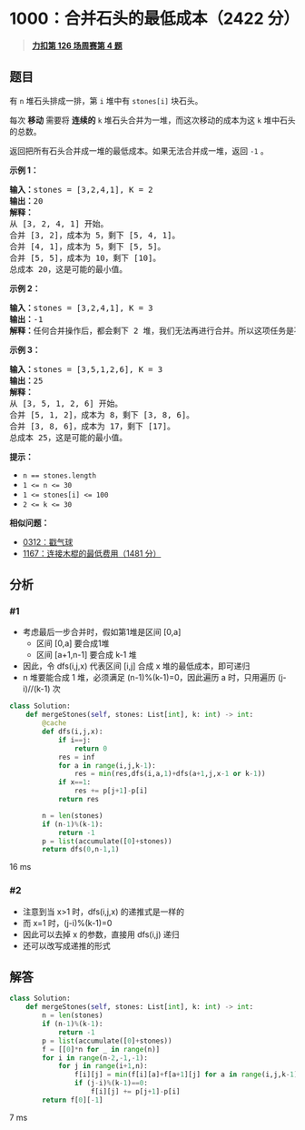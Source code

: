 # 1000：合并石头的最低成本（2422 分）


> <u>**[力扣第 126 场周赛第 4 题](https://leetcode.cn/problems/minimum-cost-to-merge-stones/)**</u>

## 题目

<p>有 <code>n</code> 堆石头排成一排，第 <code>i</code> 堆中有 <code>stones[i]</code> 块石头。</p>

<p>每次 <strong>移动</strong> 需要将 <strong>连续的</strong> <code>k</code> 堆石头合并为一堆，而这次移动的成本为这 <code>k</code> 堆中石头的总数。</p>

<p>返回把所有石头合并成一堆的最低成本。如果无法合并成一堆，返回 <code>-1</code> 。</p>



<p><strong>示例 1：</strong></p>

<pre>
<strong>输入：</strong>stones = [3,2,4,1], K = 2
<strong>输出：</strong>20
<strong>解释：</strong>
从 [3, 2, 4, 1] 开始。
合并 [3, 2]，成本为 5，剩下 [5, 4, 1]。
合并 [4, 1]，成本为 5，剩下 [5, 5]。
合并 [5, 5]，成本为 10，剩下 [10]。
总成本 20，这是可能的最小值。
</pre>

<p><strong>示例 2：</strong></p>

<pre>
<strong>输入：</strong>stones = [3,2,4,1], K = 3
<strong>输出：</strong>-1
<strong>解释：</strong>任何合并操作后，都会剩下 2 堆，我们无法再进行合并。所以这项任务是不可能完成的。.
</pre>

<p><strong>示例 3：</strong></p>

<pre>
<strong>输入：</strong>stones = [3,5,1,2,6], K = 3
<strong>输出：</strong>25
<strong>解释：</strong>
从 [3, 5, 1, 2, 6] 开始。
合并 [5, 1, 2]，成本为 8，剩下 [3, 8, 6]。
合并 [3, 8, 6]，成本为 17，剩下 [17]。
总成本 25，这是可能的最小值。
</pre>



<p><strong>提示：</strong></p>

<ul>
<li><code>n == stones.length</code></li>
<li><code>1 &lt;= n &lt;= 30</code></li>
<li><code>1 &lt;= stones[i] &lt;= 100</code></li>
<li><code>2 &lt;= k &lt;= 30</code></li>
</ul>


**相似问题：**
- [0312：戳气球](/leetcode/0312)
- [1167：连接木棍的最低费用（1481 分）](/leetcode/1167)


## 分析

### #1

- 考虑最后一步合并时，假如第1堆是区间 [0,a]
	- 区间 [0,a] 要合成1堆
	- 区间 [a+1,n-1] 要合成 k-1 堆
- 因此，令 dfs(i,j,x) 代表区间 [i,j] 合成 x 堆的最低成本，即可递归
-  n 堆要能合成 1 堆，必须满足 (n-1)%(k-1)=0，因此遍历 a 时，只用遍历 (j-i)//(k-1) 次
```python
class Solution:
    def mergeStones(self, stones: List[int], k: int) -> int:
        @cache
        def dfs(i,j,x):
            if i==j:
                return 0
            res = inf
            for a in range(i,j,k-1):
                res = min(res,dfs(i,a,1)+dfs(a+1,j,x-1 or k-1))
            if x==1:
                res += p[j+1]-p[i]
            return res

        n = len(stones)
        if (n-1)%(k-1):
            return -1
        p = list(accumulate([0]+stones))
        return dfs(0,n-1,1)
```
16 ms

### #2

- 注意到当 x>1 时，dfs(i,j,x) 的递推式是一样的
- 而 x=1 时，(j-i)%(k-1)=0
- 因此可以去掉 x 的参数，直接用 dfs(i,j) 递归
- 还可以改写成递推的形式

## 解答

```python
class Solution:
    def mergeStones(self, stones: List[int], k: int) -> int:
        n = len(stones)
        if (n-1)%(k-1):
            return -1
        p = list(accumulate([0]+stones))
        f = [[0]*n for _ in range(n)]
        for i in range(n-2,-1,-1):
            for j in range(i+1,n):
                f[i][j] = min(f[i][a]+f[a+1][j] for a in range(i,j,k-1))
                if (j-i)%(k-1)==0:
                    f[i][j] += p[j+1]-p[i]
        return f[0][-1]
```
7 ms


